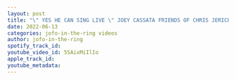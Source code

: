 ```yaml
---
layout: post
title: "\" YES HE CAN SING LIVE \" JOEY CASSATA FRIENDS OF CHRIS JERICHO | #JOFOCLIPS"
date: 2022-06-13
categories: jofo-in-the-ring videos
author: jofo-in-the-ring
spotify_track_id: 
youtube_video_id: 5SAixMiIlIo
apple_track_id: 
youtube_metadata: 
---
```

